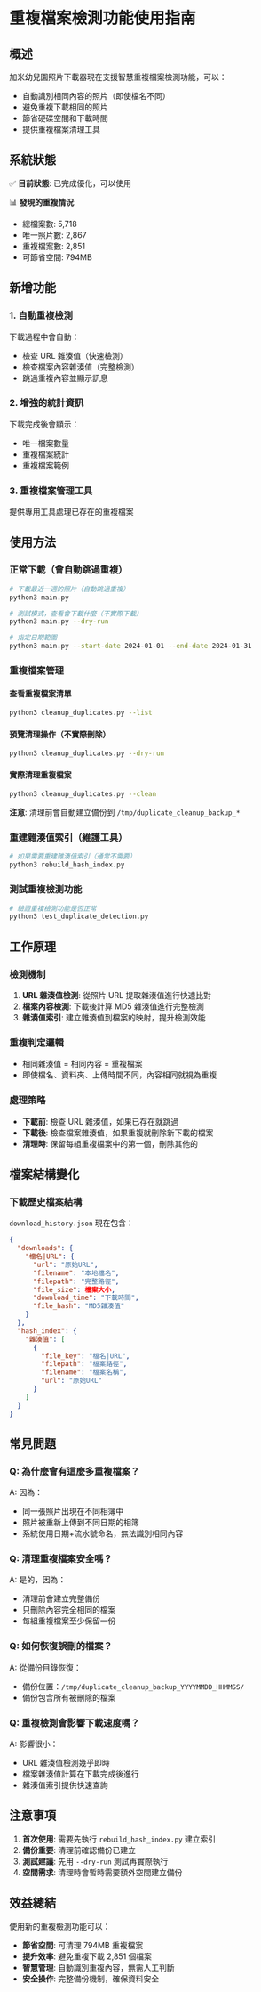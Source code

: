 # 重複檔案檢測功能使用指南

## 概述

加米幼兒園照片下載器現在支援智慧重複檔案檢測功能，可以：
- 自動識別相同內容的照片（即使檔名不同）
- 避免重複下載相同的照片
- 節省硬碟空間和下載時間
- 提供重複檔案清理工具

## 系統狀態

✅ **目前狀態**: 已完成優化，可以使用

📊 **發現的重複情況**:
- 總檔案數: 5,718
- 唯一照片數: 2,867  
- 重複檔案數: 2,851
- 可節省空間: 794MB

## 新增功能

### 1. 自動重複檢測
下載過程中會自動：
- 檢查 URL 雜湊值（快速檢測）
- 檢查檔案內容雜湊值（完整檢測）
- 跳過重複內容並顯示訊息

### 2. 增強的統計資訊
下載完成後會顯示：
- 唯一檔案數量
- 重複檔案統計
- 重複檔案範例

### 3. 重複檔案管理工具
提供專用工具處理已存在的重複檔案

## 使用方法

### 正常下載（會自動跳過重複）
```bash
# 下載最近一週的照片（自動跳過重複）
python3 main.py

# 測試模式，查看會下載什麼（不實際下載）
python3 main.py --dry-run

# 指定日期範圍
python3 main.py --start-date 2024-01-01 --end-date 2024-01-31
```

### 重複檔案管理

#### 查看重複檔案清單
```bash
python3 cleanup_duplicates.py --list
```

#### 預覽清理操作（不實際刪除）
```bash
python3 cleanup_duplicates.py --dry-run
```

#### 實際清理重複檔案
```bash
python3 cleanup_duplicates.py --clean
```

**注意**: 清理前會自動建立備份到 `/tmp/duplicate_cleanup_backup_*`

### 重建雜湊值索引（維護工具）
```bash
# 如果需要重建雜湊值索引（通常不需要）
python3 rebuild_hash_index.py
```

### 測試重複檢測功能
```bash
# 驗證重複檢測功能是否正常
python3 test_duplicate_detection.py
```

## 工作原理

### 檢測機制
1. **URL 雜湊值檢測**: 從照片 URL 提取雜湊值進行快速比對
2. **檔案內容檢測**: 下載後計算 MD5 雜湊值進行完整檢測
3. **雜湊值索引**: 建立雜湊值到檔案的映射，提升檢測效能

### 重複判定邏輯
- 相同雜湊值 = 相同內容 = 重複檔案
- 即使檔名、資料夾、上傳時間不同，內容相同就視為重複

### 處理策略
- **下載前**: 檢查 URL 雜湊值，如果已存在就跳過
- **下載後**: 檢查檔案雜湊值，如果重複就刪除新下載的檔案
- **清理時**: 保留每組重複檔案中的第一個，刪除其他的

## 檔案結構變化

### 下載歷史檔案結構
`download_history.json` 現在包含：
```json
{
  "downloads": {
    "檔名|URL": {
      "url": "原始URL",
      "filename": "本地檔名",
      "filepath": "完整路徑", 
      "file_size": 檔案大小,
      "download_time": "下載時間",
      "file_hash": "MD5雜湊值"
    }
  },
  "hash_index": {
    "雜湊值": [
      {
        "file_key": "檔名|URL",
        "filepath": "檔案路徑",
        "filename": "檔案名稱",
        "url": "原始URL"
      }
    ]
  }
}
```

## 常見問題

### Q: 為什麼會有這麼多重複檔案？
A: 因為：
- 同一張照片出現在不同相簿中
- 照片被重新上傳到不同日期的相簿
- 系統使用日期+流水號命名，無法識別相同內容

### Q: 清理重複檔案安全嗎？
A: 是的，因為：
- 清理前會建立完整備份
- 只刪除內容完全相同的檔案
- 每組重複檔案至少保留一份

### Q: 如何恢復誤刪的檔案？
A: 從備份目錄恢復：
- 備份位置：`/tmp/duplicate_cleanup_backup_YYYYMMDD_HHMMSS/`
- 備份包含所有被刪除的檔案

### Q: 重複檢測會影響下載速度嗎？
A: 影響很小：
- URL 雜湊值檢測幾乎即時
- 檔案雜湊值計算在下載完成後進行
- 雜湊值索引提供快速查詢

## 注意事項

1. **首次使用**: 需要先執行 `rebuild_hash_index.py` 建立索引
2. **備份重要**: 清理前確認備份已建立
3. **測試建議**: 先用 `--dry-run` 測試再實際執行
4. **空間需求**: 清理時會暫時需要額外空間建立備份

## 效益總結

使用新的重複檢測功能可以：
- **節省空間**: 可清理 794MB 重複檔案
- **提升效率**: 避免重複下載 2,851 個檔案  
- **智慧管理**: 自動識別重複內容，無需人工判斷
- **安全操作**: 完整備份機制，確保資料安全
